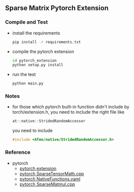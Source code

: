 ## Sparse Matrix Pytorch Extension

### Compile and Test
- install the requirements
    ```bash
    pip install -r requirements.txt
    ```

- compile the pytorch extension
    ```bash
    cd pytorch_extension
    python setup.py install
    ```

- run the test
    ```bash
    python main.py
    ```

### Notes

- for those which pytorch built-in function didn't include by torch/extension.h, you need to include the right file like
    ```c++
    at::native::StridedRandomAccessor
    ``` 
    you need to include
    ```c++
    #include <ATen/native/StridedRandomAccessor.h>
    ```

### Reference

- pytorch
    - [pytorch extension](https://pytorch.org/tutorials/advanced/cpp_extension.html)
    - [pytorch SparseTensorMath.cpp](https://github.com/pytorch/pytorch/blob/729ac7317a50a6a195b324cf6cefd748bf4f5498/aten/src/ATen/native/sparse/SparseTensorMath.cpp#L1379)
    - [pytorch NativeFunctions.yaml](https://github.com/pytorch/pytorch/blob/729ac7317a50a6a195b324cf6cefd748bf4f5498/aten/src/ATen/native/native_functions.yaml#L4073)
    - [pytorch SparseMatmul.cpp](https://github.com/pytorch/pytorch/blob/729ac7317a50a6a195b324cf6cefd748bf4f5498/aten/src/ATen/native/sparse/SparseMatMul.cpp#L89)